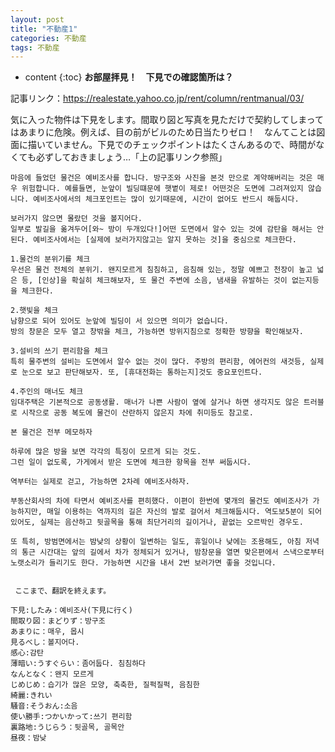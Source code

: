 ```yaml
---
layout: post
title: "不動産1"
categories: 不動産
tags: 不動産
---
```

* content
{:toc}
**お部屋拝見！　下見での確認箇所は？**

記事リンク：https://realestate.yahoo.co.jp/rent/column/rentmanual/03/

気に入った物件は下見をします。間取り図と写真を見ただけで契約してしまってはあまりに危険。例えば、目の前がビルのため日当たりゼロ！　なんてことは図面に描いていません。下見でのチェックポイントはたくさんあるので、時間がなくても必ずしておきましょう…「上の記事リンク参照」

```
마음에 들었던 물건은 예비조사를 합니다. 방구조와 사진을 본것 만으로 계약해버리는 것은 매우 위험합니다. 예를들면, 눈앞이 빌딩떄문에 햇볕이 제로! 어떤것은 도면에 그려져있지 않습니다. 예비조사에서의 체크포인트는 많이 있기때문에, 시간이 없어도 반드시 해둡시다.

보러가지 않으면 몰랐던 것을 볼지어다.
일부로 발길을 옮겨두어[와~ 방이 두개있다!]어떤 도면에서 알수 있는 것에 감탄을 해서는 안된다. 예비조사에서는 [실제에 보러가지않고는 알지 못하는 것]을 중심으로 체크한다.

1.물건의 분위기를 체크
우선은 물건 전체의 분위기. 왠지모르게 침침하고, 음침해 있는, 정말 예쁘고 천장이 높고 넓은 등, [인상]을 확실히 체크해보자, 또 물건 주변에 소음, 냄새을 유발하는 것이 없는지등을 체크한다.

2.햇빛을 체크
남향으로 되어 있어도 눈앞에 빌딩이 서 있으면 의미가 없습니다.
방의 창문은 모두 열고 창밖을 체크, 가능하면 방위지침으로 정확한 방향을 확인해보자.

3.설비의 쓰기 편리함을 체크
특히 물주변의 설비는 도면에서 알수 없는 것이 많다. 주방의 편리함, 에어컨의 새것등, 실제로 눈으로 보고 판단해보자. 또, [휴대전화는 통하는지]것도 중요포인트다.

4.주인의 매너도 체크
임대주택은 기본적으로 공동생활. 매너가 나쁜 사람이 옆에 살거나 하면 생각지도 않은 트러블로 시작으로 공동 복도에 물건이 산란하지 않은지 차에 취미등도 참고로.

본 물건은 전부 메모하자

하루에 많은 방을 보면 각각의 특징이 모르게 되는 것도.
그런 일이 없도록, 가게에서 받은 도면에 체크한 항목을 전부 써둡시다.

역부터는 실제로 걷고, 가능하면 2차례 예비조사하자.

부동산회사의 차에 타면서 예비조사를 편히했다. 이편이 한번에 몇개의 물건도 예비조사가 가능하지만, 매일 이용하는 역까지의 길은 자신의 발로 걸어서 체크해둡시다. 역도보5분이 되어 있어도, 실제는 음산하고 뒷골목을 통해 최단거리의 길이거나, 끝없는 오르박인 경우도.

또 특히, 방범면에서는 밤낮의 상황이 일변하는 일도, 휴일이나 낮에는 조용해도, 아침 저녁의 통근 시간대는 앞의 길에서 차가 정체되거 있거나, 밤창문을 열면 맞은편에서 스낵으로부터 노랫소리가 들리기도 한다. 가능하면 시간을 내서 2번 보러가면 좋을 것입니다.

 
 ここまで、翻訳を終えます。
```
```
下見:したみ：예비조사(下見に行く)
間取り図：まどりず：방구조
あまりに：매우, 몹시
見るべし：볼지어다.
感心:감탄
薄暗い:うすぐらい：좀어둡다. 침침하다
なんとなく：왠지 모르게
じめじめ：습기가 많은 모양, 축축한, 질퍽질퍽, 음침한
綺麗:きれい
騒音:そうおん:소음
使い勝手:つかいかって:쓰기 편리함
裏路地:うじらう：뒷골목, 골목안
昼夜：밤낮
```